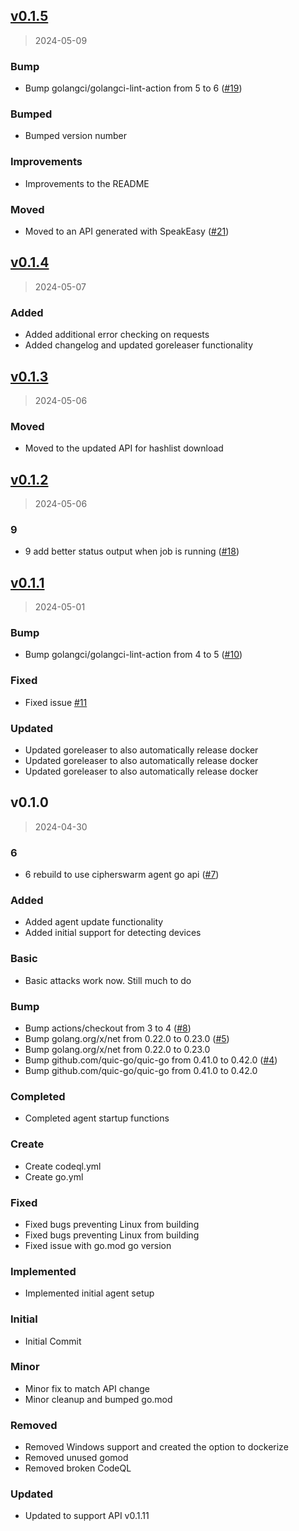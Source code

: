 
<a name="v0.1.5"></a>
## [v0.1.5](https://github.com/unclesp1d3r/CipherSwarmAgent/compare/v0.1.4...v0.1.5)

> 2024-05-09

### Bump

* Bump golangci/golangci-lint-action from 5 to 6 ([#19](https://github.com/unclesp1d3r/CipherSwarmAgent/issues/19))

### Bumped

* Bumped version number

### Improvements

* Improvements to the README

### Moved

* Moved to an API generated with SpeakEasy ([#21](https://github.com/unclesp1d3r/CipherSwarmAgent/issues/21))


<a name="v0.1.4"></a>
## [v0.1.4](https://github.com/unclesp1d3r/CipherSwarmAgent/compare/v0.1.3...v0.1.4)

> 2024-05-07

### Added

* Added additional error checking on requests
* Added changelog and updated goreleaser functionality


<a name="v0.1.3"></a>
## [v0.1.3](https://github.com/unclesp1d3r/CipherSwarmAgent/compare/v0.1.2...v0.1.3)

> 2024-05-06

### Moved

* Moved to the updated API for hashlist download


<a name="v0.1.2"></a>
## [v0.1.2](https://github.com/unclesp1d3r/CipherSwarmAgent/compare/v0.1.1...v0.1.2)

> 2024-05-06

### 9

* 9 add better status output when job is running ([#18](https://github.com/unclesp1d3r/CipherSwarmAgent/issues/18))


<a name="v0.1.1"></a>
## [v0.1.1](https://github.com/unclesp1d3r/CipherSwarmAgent/compare/v0.1.0...v0.1.1)

> 2024-05-01

### Bump

* Bump golangci/golangci-lint-action from 4 to 5 ([#10](https://github.com/unclesp1d3r/CipherSwarmAgent/issues/10))

### Fixed

* Fixed issue [#11](https://github.com/unclesp1d3r/CipherSwarmAgent/issues/11)

### Updated

* Updated goreleaser to also automatically release docker
* Updated goreleaser to also automatically release docker
* Updated goreleaser to also automatically release docker


<a name="v0.1.0"></a>
## v0.1.0

> 2024-04-30

### 6

* 6 rebuild to use cipherswarm agent go api ([#7](https://github.com/unclesp1d3r/CipherSwarmAgent/issues/7))

### Added

* Added agent update functionality
* Added initial support for detecting devices

### Basic

* Basic attacks work now. Still much to do

### Bump

* Bump actions/checkout from 3 to 4 ([#8](https://github.com/unclesp1d3r/CipherSwarmAgent/issues/8))
* Bump golang.org/x/net from 0.22.0 to 0.23.0 ([#5](https://github.com/unclesp1d3r/CipherSwarmAgent/issues/5))
* Bump golang.org/x/net from 0.22.0 to 0.23.0
* Bump github.com/quic-go/quic-go from 0.41.0 to 0.42.0 ([#4](https://github.com/unclesp1d3r/CipherSwarmAgent/issues/4))
* Bump github.com/quic-go/quic-go from 0.41.0 to 0.42.0

### Completed

* Completed agent startup functions

### Create

* Create codeql.yml
* Create go.yml

### Fixed

* Fixed bugs preventing Linux from building
* Fixed bugs preventing Linux from building
* Fixed issue with go.mod go version

### Implemented

* Implemented initial agent setup

### Initial

* Initial Commit

### Minor

* Minor fix to match API change
* Minor cleanup and bumped go.mod

### Removed

* Removed Windows support and created the option to dockerize
* Removed unused gomod
* Removed broken CodeQL

### Updated

* Updated to support API v0.1.11

